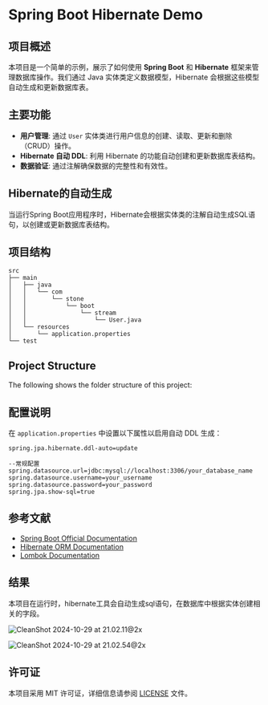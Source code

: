 # Spring Boot Hibernate Demo

## 项目概述

本项目是一个简单的示例，展示了如何使用 **Spring Boot** 和 **Hibernate** 框架来管理数据库操作。我们通过 Java 实体类定义数据模型，Hibernate 会根据这些模型自动生成和更新数据库表。

## 主要功能

- **用户管理**: 通过 `User` 实体类进行用户信息的创建、读取、更新和删除（CRUD）操作。
- **Hibernate 自动 DDL**: 利用 Hibernate 的功能自动创建和更新数据库表结构。
- **数据验证**: 通过注解确保数据的完整性和有效性。

## Hibernate的自动生成

当运行Spring Boot应用程序时，Hibernate会根据实体类的注解自动生成SQL语句，以创建或更新数据库表结构。

## 项目结构
```plaintext
src
├── main
│   ├── java
│   │   └── com
│   │       └── stone
│   │           └── boot
│   │               └── stream
│   │                   └── User.java
│   └── resources
│       └── application.properties
└── test
```

## Project Structure

The following shows the folder structure of this project:

## 配置说明

在 `application.properties` 中设置以下属性以启用自动 DDL 生成：

```properties
spring.jpa.hibernate.ddl-auto=update

--常规配置
spring.datasource.url=jdbc:mysql://localhost:3306/your_database_name
spring.datasource.username=your_username
spring.datasource.password=your_password
spring.jpa.show-sql=true
```

## 参考文献

- [Spring Boot Official Documentation](https://spring.io/projects/spring-boot)
- [Hibernate ORM Documentation](https://hibernate.org/orm/documentation/)
- [Lombok Documentation](https://projectlombok.org/)

## 结果

本项目在运行时，hibernate工具会自动生成sql语句，在数据库中根据实体创建相关的字段。

![CleanShot 2024-10-29 at 21.02.11@2x](https://cdn.jsdelivr.net/gh/stoneBuild29/MyPictures@main/upload/CleanShot%202024-10-29%20at%2021.02.11%402x.png)

![CleanShot 2024-10-29 at 21.02.54@2x](https://cdn.jsdelivr.net/gh/stoneBuild29/MyPictures@main/upload/CleanShot%202024-10-29%20at%2021.02.54%402x.png)

## 许可证

本项目采用 MIT 许可证，详细信息请参阅 [LICENSE](LICENSE) 文件。
